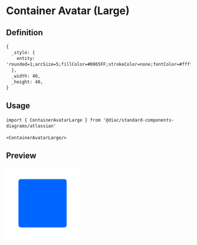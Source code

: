 # Container Avatar (Large)

## Definition

```
{
  _style: { 
    entity: 'rounded=1;arcSize=5;fillColor=#0065FF;strokeColor=none;fontColor=#ffffff;align=center;verticalAlign=middle;whiteSpace=wrap;fontSize=14;fontStyle=1;html=1;sketch=0;',
  },
  _width: 40,
  _height: 40,
}
```

## Usage

```
import { ContainerAvatarLarge } from '@diac/standard-components-diagrams/atlassian'

<ContainerAvatarLarge/>
```

## Preview

<img src="./container-avatar-large.png" width="200"/>
